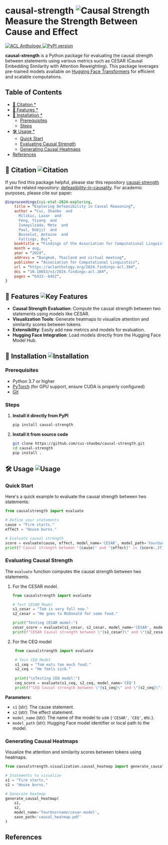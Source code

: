 # causal-strength  ![Causal Strength](https://img.shields.io/badge/causal--strength-%E2%9A%96%EF%B8%8F%20measurement%20of%20causality-blue)  Measure the Strength Between Cause and Effect

<a href="https://aclanthology.org/2024.findings-acl.384/">
    <img src="https://img.shields.io/badge/2024.findings-acl.384-blue.svg?style=flat-square" alt="ACL Anthology" />
</a>
<a href="https://pypi.org/project/causal-strength/">
    <img src="https://img.shields.io/pypi/v/causal-strength?style=flat-square" alt="PyPI version" />
</a>



**causal-strength** is a Python package for evaluating the causal strength between statements using various metrics such as CESAR (Causal Embedding Similarity with Attention Reweighting). This package leverages pre-trained models available on [Hugging Face Transformers](https://huggingface.co/) for efficient and scalable computations.

## Table of Contents

<!-- START doctoc generated TOC please keep comment here to allow auto update -->
<!-- DON'T EDIT THIS SECTION, INSTEAD RE-RUN doctoc TO UPDATE -->

- [📜 Citation *](#-citation-)
- [🌟 Features *](#-features-)
- [🚀 Installation *](#-installation-)
  - [Prerequisites](#prerequisites)
  - [Steps](#steps)
- [🛠️ Usage  *](#-usage--)
  - [Quick Start](#quick-start)
  - [Evaluating Causal Strength](#evaluating-causal-strength)
  - [Generating Causal Heatmaps](#generating-causal-heatmaps)
- [References](#references)

<!-- END doctoc generated TOC please keep comment here to allow auto update -->

## 📜 Citation ![Citation](https://img.shields.io/badge/Citation-Required-green) 

If you find this package helpful, please star this repository [causal-strength](https://github.com/cui-shaobo/causal-strength) and the related repository: [defeasibility-in-causality](https://github.com/cui-shaobo/defeasibility-in-causality). For academic purposes, please cite our paper:

```bibtex
@inproceedings{cui-etal-2024-exploring,
    title = "Exploring Defeasibility in Causal Reasoning",
    author = "Cui, Shaobo  and
      Milikic, Lazar  and
      Feng, Yiyang  and
      Ismayilzada, Mete  and
      Paul, Debjit  and
      Bosselut, Antoine  and
      Faltings, Boi",
    booktitle = "Findings of the Association for Computational Linguistics ACL 2024",
    month = aug,
    year = "2024",
    address = "Bangkok, Thailand and virtual meeting",
    publisher = "Association for Computational Linguistics",
    url = "https://aclanthology.org/2024.findings-acl.384",
    doi = "10.18653/v1/2024.findings-acl.384",
    pages = "6433--6452",
}
```


## 🌟 Features ![Key Features](https://img.shields.io/badge/Key_Features-Highlights-orange) 

- **Causal Strength Evaluation**: Compute the causal strength between two statements using models like CESAR.
- **Visualization Tools**: Generate heatmaps to visualize attention and similarity scores between tokens.
- **Extensibility**: Easily add new metrics and models for evaluation.
- **Hugging Face Integration**: Load models directly from the Hugging Face Model Hub.

## 🚀 Installation ![Installation](https://img.shields.io/badge/Installation-Guide-blue)

### Prerequisites

- Python 3.7 or higher
- [PyTorch](https://pytorch.org/) (for GPU support, ensure CUDA is properly configured)
- [Git](https://git-scm.com/)

### Steps

1. **Install it directly from PyPI**
    ```bash
    pip install causal-strength
    ```

2. **Install it from source code**

   ```bash
   git clone https://github.com/cui-shaobo/causal-strength.git
   cd causal-strength
   pip install .
   ```


## 🛠️ Usage  ![Usage](https://img.shields.io/badge/Usage-Instructions-green)

### Quick Start
Here's a quick example to evaluate the causal strength between two statements:

```python
from causalstrength import evaluate

# Define your statements
cause = "Fire starts."
effect = "House burns."

# Evaluate causal strength
score = evaluate(cause, effect, model_name='CESAR', model_path='YourUsername/cesar-model')
print(f'Causal strength between "{cause}" and "{effect}" is {score:.2f}')
```

### Evaluating Causal Strength

The `evaluate` function computes the causal strength between two statements.

1. For the CESAR model. 

    ```python
    from causalstrength import evaluate
    
    # Test CESAR Model
    s1_cesar = "Tom is very full now."
    s2_cesar = "He goes to McDonald for some food."
    
    print("Testing CESAR model:")
    cesar_score = evaluate(s1_cesar, s2_cesar, model_name='CESAR', model_path='huggingfacesc/cesar-bert-large')
    print(f"CESAR Causal strength between \"{s1_cesar}\" and \"{s2_cesar}\": {cesar_score:.4f}")
    ```
2. For the CEQ model
   ```python
    from causalstrength import evaluate

    # Test CEQ Model
    s1_ceq = "Tom eats too much food."
    s2_ceq = "He feels sick."
    
    print("\nTesting CEQ model:")
    ceq_score = evaluate(s1_ceq, s2_ceq, model_name='CEQ')
    print(f"CEQ Causal strength between \"{s1_ceq}\" and \"{s2_ceq}\": {ceq_score:.4f}")
    ```

**Parameters:**

- `s1` (str): The cause statement.
- `s2` (str): The effect statement.
- `model_name` (str): The name of the model to use (`'CESAR'`, `'CEQ'`, etc.).
- `model_path` (str): Hugging Face model identifier or local path to the model.

### Generating Causal Heatmaps

Visualize the attention and similarity scores between tokens using heatmaps.

```python
from causalstrength.visualization.causal_heatmap import generate_causal_heatmap

# Statements to visualize
s1 = "Fire starts."
s2 = "House burns."

# Generate heatmap
generate_causal_heatmap(
    s1,
    s2,
    model_name='YourUsername/cesar-model',
    save_path='causal_heatmap.pdf'
)
```

[//]: # (## Acknowledgments)

[//]: # (+ HuggingFace Transformers - For providing the model hub and transformer implementations)

[//]: # (+ PyTorch - For providing the deep learning framework)

## References
